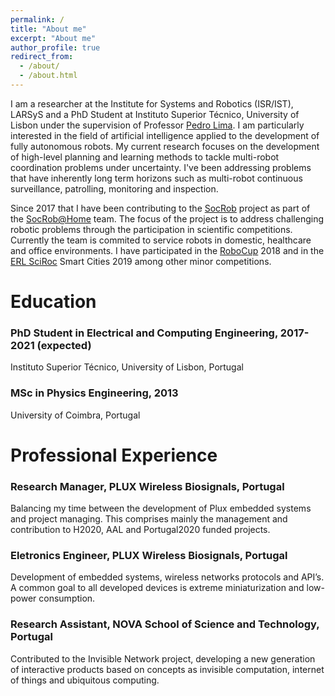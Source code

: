 ```yaml
---
permalink: /
title: "About me"
excerpt: "About me"
author_profile: true
redirect_from: 
  - /about/
  - /about.html
---
```


 I am a researcher at the Institute for Systems and Robotics (ISR/IST), LARSyS and a PhD Student at Instituto Superior Técnico, University of Lisbon under the supervision of Professor [Pedro Lima](http://users.isr.ist.utl.pt/~pal/index.html). I am particularly interested in the field of artificial intelligence applied to the development of fully autonomous robots. My current research focuses on the development of high-level planning and learning methods to tackle multi-robot coordination problems under uncertainty. I've been addressing problems that have inherently long term horizons such as multi-robot continuous surveillance, patrolling, monitoring and inspection.

 Since 2017 that I have been contributing to the [SocRob](https://irsgroup.isr.tecnico.ulisboa.pt/socrob/) project as part of the [SocRob@Home](https://irsgroup.isr.tecnico.ulisboa.pt/projects/socrob-home/) team. The focus of the project is to address challenging robotic problems through the participation in scientific competitions. Currently the team is commited to service robots in domestic, healthcare and office environments. I have participated in the [RoboCup](https://www.robocup.org) 2018 and in the [ERL SciRoc](https://www.eu-robotics.net/robotics_league/index.html) Smart Cities 2019 among other minor competitions.

Education
======
### <i class="fas fa-graduation-cap" aria-hidden="true"></i> PhD Student in Electrical and Computing Engineering, 2017-2021 (expected)
Instituto Superior Técnico, University of Lisbon, Portugal

### <i class="fas fa-graduation-cap" aria-hidden="true"></i> MSc in Physics Engineering, 2013
University of Coimbra, Portugal

Professional Experience
======
### <i class="fas fa-building" aria-hidden="true"></i> Research Manager, PLUX Wireless Biosignals, Portugal
Balancing my time between the development of Plux embedded systems and project managing. This comprises mainly the management and contribution to H2020, AAL and Portugal2020 funded projects.

### <i class="fas fa-building" aria-hidden="true"></i> Eletronics Engineer, PLUX Wireless Biosignals, Portugal
Development of embedded systems, wireless networks protocols and API’s. A common goal to all developed devices is extreme miniaturization and low-power consumption.

### <i class="fas fa-building" aria-hidden="true"></i> Research Assistant, NOVA School of Science and Technology, Portugal
Contributed to the Invisible Network project, developing a new generation of interactive products based on concepts as invisible computation, internet of things and ubiquitous computing.
